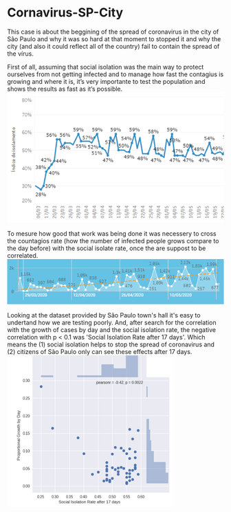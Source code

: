 # Cornavirus-SP-City

This case is about the beggining of the spread of coronavirus in the city of São Paulo and why it was so hard at that moment to stopped it and why the city (and also it could reflect all of the country) fail to contain the spread of the vírus.

First of all, assuming that social isolation was the main way to protect ourselves from not getting infected and to manage how fast the contagius is growing and where it is, it’s very importante to test the population and shows the results as fast as it’s possible.
![Social isolation rate](sir.png)

To mesure how good that work was being done it was necessery to cross the countagios rate (how the number of infected people grows compare to the day before) with the social isolate rate, once the are suppost to be correlated.
![Cases](cont.png)

Looking at the dataset provided by São Paulo town's hall it's easy to undertand how we are testing poorly. And, after search for the correlation with the growth of cases by day and the social isolation rate, the negative correlation with p < 0.1 was 'Social Isolation Rate after 17 days'. Which means the (1) social isolation helps to stop the spread of coronavirus and (2) citizens of São Paulo only can see these effects after 17 days.
![Cases](cor.png)





